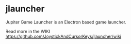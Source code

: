 # jlauncher
Jupiter Game Launcher is an Electron based game launcher.

Read more in the WIKI https://github.com/JoystickAndCursorKeys/jlauncher/wiki

